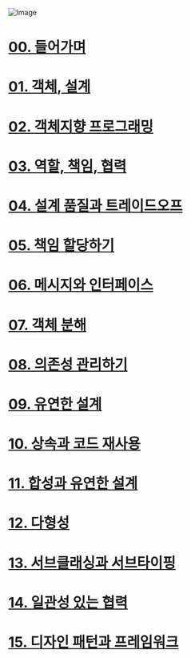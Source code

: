 ![Image](https://github.com/user-attachments/assets/d4533df2-425b-46c3-ba47-61874e72b5fb)
# [00. 들어가며](docs/chapter00.md)
# [01. 객체, 설계](docs/chapter01.md)
# [02. 객체지향 프로그래밍](docs/chapter02.md)
# [03. 역할, 책임, 협력](docs/chapter03.md)
# [04. 설계 품질과 트레이드오프](docs/chapter04.md)
# [05. 책임 할당하기](docs/chapter05.md)
# [06. 메시지와 인터페이스](docs/chapter06.md)
# [07. 객체 분해](docs/chapter07.md)
# [08. 의존성 관리하기](docs/chapter08.md)
# [09. 유연한 설계](docs/chapter09.md)
# [10. 상속과 코드 재사용](docs/chapter10.md)
# [11. 합성과 유연한 설계](docs/chapter11.md)
# [12. 다형성](docs/chapter12.md)
# [13. 서브클래싱과 서브타이핑](docs/chapter13.md)
# [14. 일관성 있는 협력](docs/chapter14.md)
# [15. 디자인 패턴과 프레임워크](docs/chapter15.md)